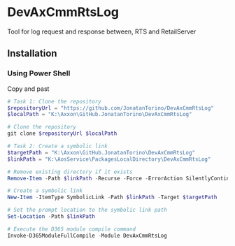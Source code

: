 # DevAxCmmRtsLog
Tool for log request and response between, RTS and RetailServer


## Installation

### Using Power Shell
Copy and past
```powershell
# Task 1: Clone the repository
$repositoryUrl = "https://github.com/JonatanTorino/DevAxCmmRtsLog"
$localPath = "K:\Axxon\GitHub.JonatanTorino\DevAxCmmRtsLog"

# Clone the repository
git clone $repositoryUrl $localPath

# Task 2: Create a symbolic link
$targetPath = "K:\Axxon\GitHub.JonatanTorino\DevAxCmmRtsLog"
$linkPath = "K:\AosService\PackagesLocalDirectory\DevAxCmmRtsLog"

# Remove existing directory if it exists
Remove-Item -Path $linkPath -Recurse -Force -ErrorAction SilentlyContinue

# Create a symbolic link
New-Item -ItemType SymbolicLink -Path $linkPath -Target $targetPath

# Set the prompt location to the symbolic link path
Set-Location -Path $linkPath

# Execute the D365 module compile command
Invoke-D365ModuleFullCompile -Module DevAxCmmRtsLog
```